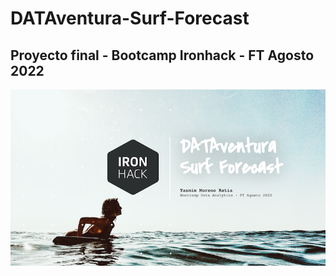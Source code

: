 # DATAventura-Surf-Forecast
## Proyecto final - Bootcamp Ironhack - FT Agosto 2022
![portada](https://github.com/YasminMoreno/DATAventura-Surf-Forecast/blob/main/img/portada_proyecto_final.png)

